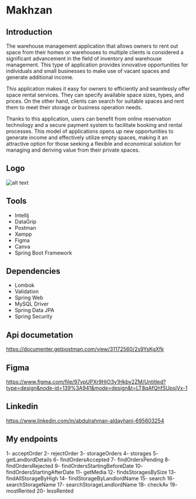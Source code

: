 # Makhzan


## Introduction

The warehouse management application that allows owners to rent out space from their homes or warehouses to multiple clients is considered a significant advancement in the field of inventory and warehouse management. This type of application provides innovative opportunities for individuals and small businesses to make use of vacant spaces and generate additional income.

This application makes it easy for owners to efficiently and seamlessly offer space rental services. They can specify available space sizes, types, and prices. On the other hand, clients can search for suitable spaces and rent them to meet their storage or business operation needs.

Thanks to this application, users can benefit from online reservation technology and a secure payment system to facilitate booking and rental processes. This model of applications opens up new opportunities to generate income and effectively utilize empty spaces, making it an attractive option for those seeking a flexible and economical solution for managing and deriving value from their private spaces.

## Logo
![alt text](https://j.top4top.io/p_2931fa4eu1.png)

## Tools
  - Intellij
  - DataGrip
  - Postman
  - Xampp
  - Figma
  - Canva
  - Spring Boot Framework

## Dependencies
  - Lombok
  - Validation
  - Spring Web
  - MySQL Driver
  - Spring Data JPA
  - Spring Security
    
## Api documetation

https://documenter.getpostman.com/view/31172560/2s9YsKgXfk

## Figma
https://www.figma.com/file/97vpUPXr9HjO3y1Hkbv2ZM/Untitled?type=design&node-id=139%3A941&mode=design&t=LT8qAfQhfSUpsjVx-1
## Linkedin
https://www.linkedin.com/in/abdulrahman-aldayhani-695603254
## My endpoints
1- acceptOrder
2- rejectOrder
3- storageOrders
4- storages
5- getLandlordDetails
6- findOrdersAccepted
7- findOrdersPending
8- findOrdersRejected
9- findOrdersStartingBeforeDate
10- findOrdersStartingAfterDate
11- getMedia
12- findsStoragesBySize
13- findAllStorageByHigh
14- findStorageByLandlordName
15- search
16- searchStorageName
17- searchStorageLandlordName
18- checkAv
19- mostRented
20- lessRented
